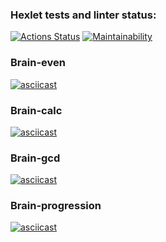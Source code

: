 ### Hexlet tests and linter status:
[![Actions Status](https://github.com/SofiaPechkur/frontend-project-44/actions/workflows/hexlet-check.yml/badge.svg)](https://github.com/SofiaPechkur/frontend-project-44/actions)
[![Maintainability](https://api.codeclimate.com/v1/badges/7b9075bf6360ada41892/maintainability)](https://codeclimate.com/github/SofiaPechkur/frontend-project-44/maintainability)
### Brain-even
[![asciicast](https://asciinema.org/a/7anx8FBVPJ5KEPA1MfwEl2yyf.svg)](https://asciinema.org/a/7anx8FBVPJ5KEPA1MfwEl2yyf)
### Brain-calc
[![asciicast](https://asciinema.org/a/Qjv1RuPqh8Pe9n8ab9F2P6b7J.svg)](https://asciinema.org/a/Qjv1RuPqh8Pe9n8ab9F2P6b7J)
### Brain-gcd
[![asciicast](https://asciinema.org/a/bcvxrpatt97wfIW5J5D98lrPv.svg)](https://asciinema.org/a/bcvxrpatt97wfIW5J5D98lrPv)
### Brain-progression
[![asciicast](https://asciinema.org/a/yOxX39bc81FsLrcp0tqg10zU3.svg)](https://asciinema.org/a/yOxX39bc81FsLrcp0tqg10zU3)